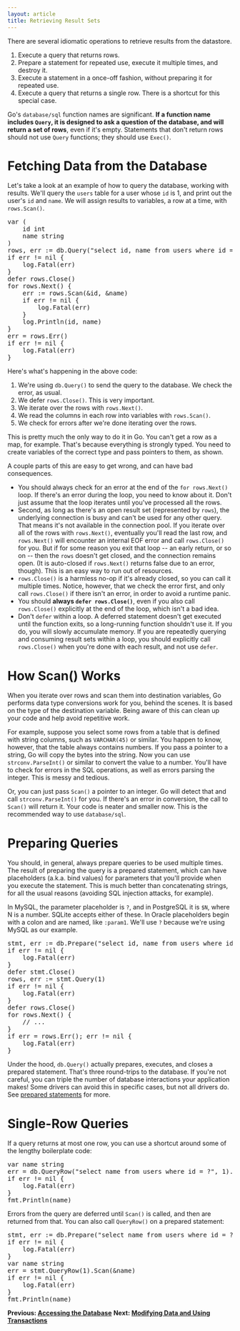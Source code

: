 ```yaml
---
layout: article
title: Retrieving Result Sets
---
```


There are several idiomatic operations to retrieve results from the datastore.

1. Execute a query that returns rows.
1. Prepare a statement for repeated use, execute it multiple times, and destroy it.
1. Execute a statement in a once-off fashion, without preparing it for repeated use.
1. Execute a query that returns a single row. There is a shortcut for this special case.

Go's `database/sql` function names are significant. **If a function name
includes `Query`, it is designed to ask a question of the database, and will
return a set of rows**, even if it's empty. Statements that don't return rows
should not use `Query` functions; they should use `Exec()`.

Fetching Data from the Database
===============================

Let's take a look at an example of how to query the database, working with
results. We'll query the `users` table for a user whose `id` is 1, and print out
the user's `id` and `name`.  We will assign results to variables, a row at a
time, with `rows.Scan()`.

<pre class="prettyprint lang-go">
var (
	id int
	name string
)
rows, err := db.Query("select id, name from users where id = ?", 1)
if err != nil {
	log.Fatal(err)
}
defer rows.Close()
for rows.Next() {
	err := rows.Scan(&amp;id, &amp;name)
	if err != nil {
		log.Fatal(err)
	}
	log.Println(id, name)
}
err = rows.Err()
if err != nil {
	log.Fatal(err)
}
</pre>

Here's what's happening in the above code:

1. We're using `db.Query()` to send the query to the database. We check the error, as usual.
2. We defer `rows.Close()`. This is very important.
3. We iterate over the rows with `rows.Next()`.
4. We read the columns in each row into variables with `rows.Scan()`.
5. We check for errors after we're done iterating over the rows.

This is pretty much the only way to do it in Go. You can't
get a row as a map, for example. That's because everything is strongly typed.
You need to create variables of the correct type and pass pointers to them, as
shown.

A couple parts of this are easy to get wrong, and can have bad consequences.

* You should always check for an error at the end of the `for rows.Next()`
  loop. If there's an error during the loop, you need to know about it. Don't
  just assume that the loop iterates until you've processed all the rows.
* Second, as long as there's an open result set (represented by `rows`), the
  underlying connection is busy and can't be used for any other query. That
  means it's not available in the connection pool. If you iterate over all of
  the rows with `rows.Next()`, eventually you'll read the last row, and
  `rows.Next()` will encounter an internal EOF error and call `rows.Close()` for
  you. But if for some reason you exit that loop -- an early return, or so on --
  then the `rows` doesn't get closed, and the connection remains open. (It is
  auto-closed if `rows.Next()` returns false due to an error, though). This is
  an easy way to run out of resources.
* `rows.Close()` is a harmless no-op if it's already closed, so you can call
  it multiple times. Notice, however, that we check the error first, and only
  call `rows.Close()` if there isn't an error, in order to avoid a runtime panic.
* You should **always `defer rows.Close()`**, even if you also call `rows.Close()`
  explicitly at the end of the loop, which isn't a bad idea. 
* Don't `defer` within a loop. A deferred statement doesn't get executed until
  the function exits, so a long-running function shouldn't use it. If you do,
  you will slowly accumulate memory. If you are repeatedly querying and
  consuming result sets within a loop, you should explicitly call `rows.Close()`
  when you're done with each result, and not use `defer`.

How Scan() Works
================

When you iterate over rows and scan them into destination variables, Go performs data
type conversions work for you, behind the scenes. It is based on the type of the
destination variable. Being aware of this can clean up your code and help avoid
repetitive work.

For example, suppose you select some rows from a table that is defined with
string columns, such as `VARCHAR(45)` or similar. You happen to know, however,
that the table always contains numbers. If you pass a pointer to a string, Go
will copy the bytes into the string. Now you can use `strconv.ParseInt()` or
similar to convert the value to a number. You'll have to check for errors in the
SQL operations, as well as errors parsing the integer. This is messy and
tedious.

Or, you can just pass `Scan()` a pointer to an integer. Go will detect that and
call `strconv.ParseInt()` for you. If there's an error in conversion, the call
to `Scan()` will return it. Your code is neater and smaller now. This is the
recommended way to use `database/sql`.

Preparing Queries
=================

You should, in general, always prepare queries to be used multiple times. The
result of preparing the query is a prepared statement, which can have
placeholders (a.k.a. bind values) for parameters that you'll provide when you
execute the statement.  This is much better than concatenating strings, for all
the usual reasons (avoiding SQL injection attacks, for example).

In MySQL, the parameter placeholder is `?`, and in PostgreSQL it is `$N`, where
N is a number. SQLite accepts either of these.  In Oracle placeholders begin with
a colon and are named, like `:param1`. We'll use `?` because we're using MySQL
as our example.

<pre class="prettyprint lang-go">
stmt, err := db.Prepare("select id, name from users where id = ?")
if err != nil {
	log.Fatal(err)
}
defer stmt.Close()
rows, err := stmt.Query(1)
if err != nil {
	log.Fatal(err)
}
defer rows.Close()
for rows.Next() {
	// ...
}
if err = rows.Err(); err != nil {
	log.Fatal(err)
}
</pre>

Under the hood, `db.Query()` actually prepares, executes, and closes a prepared
statement. That's three round-trips to the database. If you're not careful, you
can triple the number of database interactions your application makes! Some
drivers can avoid this in specific cases,
but not all drivers do. See [prepared statements](prepared.html) for more.

Single-Row Queries
==================

If a query returns at most one row, you can use a shortcut around some of the
lengthy boilerplate code:

<pre class="prettyprint lang-go">
var name string
err = db.QueryRow("select name from users where id = ?", 1).Scan(&amp;name)
if err != nil {
	log.Fatal(err)
}
fmt.Println(name)
</pre>

Errors from the query are deferred until `Scan()` is called, and then are
returned from that. You can also call `QueryRow()` on a prepared statement:

<pre class="prettyprint lang-go">
stmt, err := db.Prepare("select name from users where id = ?")
if err != nil {
	log.Fatal(err)
}
var name string
err = stmt.QueryRow(1).Scan(&amp;name)
if err != nil {
	log.Fatal(err)
}
fmt.Println(name)
</pre>

**Previous: [Accessing the Database](accessing.html)**
**Next: [Modifying Data and Using Transactions](modifying.html)**

